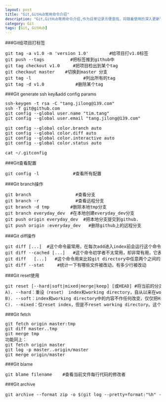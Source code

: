 ```yaml
---
layout: post
title: "Git,GitHub常用命令介绍"
description: "Git,GitHub常用命令介绍,作为日常记录方便查找，将随着使用的深入更新"
category: Git
tags: [Git, GitHub]
---
```


###Git给项目打标签
<pre>
git tag -a v1.0 -m 'version 1.0'        #给项目打v1.0标签
git push --tags          #把标签推到github中
git tag checkout v1.0     #把项目检出到某个tag
git checkout master    #切换到master 分支
git tag -l                    #列出所有的tag
git tag -d v1.0            #删除某个tag
</pre>

###Git generate ssh key&add config params
<pre>
ssh-keygen -t rsa -C "tang.jilong@139.com"
ssh -T git@github.com
git config --global user.name "tim.tang"
git config --global user.email "tang.jilong@139.com"

git config --global color.branch auto
git config --global color.diff auto
git config --global color.interactive auto
git config --global color.status auto

cat ~/.gitconfig
</pre>

###Git查看配置
<pre>
git config -l             #查看所有配置
</pre>

###Git branch操作
<pre>
git branch                 #查看分支
git branch -r              #查看远程分支
git branch -d tmp        #删除本地tmp分支
git branch everyday_dev  #在本地创建everyday_dev分支
git push origin everyday_dev  #把本地分支提交到github.
git push origin :everyday_dev   #删除github上的远程分支
</pre>

###Git diff操作
<pre>
git diff [<path>...]  #这个命令最常用，在每次add进入index前会运行这个命令，查看即将add进入index时所做的内容修改，即working directory和index的差异。
git diff --cached [<path>...]   #这个命令初学者不太常用，却非常有用，它表示查看已经add进入index但是尚未commit的内容同最后一次commit时的内容的差异。即index和git directory的差异。
git diff <commit> <commit> [<path>...]   #这个命令用来比较git directory中任意两个<commit>之间的差别，如果想比较任意一个<commit>和最新版的差别，把其中一个<commit>换成HEAD即可
git diff --stat     #统计一下有哪些文件被改动，有多少行被改动
</pre>

###Git reset使用
<pre>
git reset [--hard|soft|mixed|merge|keep] [<commit>或HEAD] #将当前的分支重设（reset）到指定的<commit>或者HEAD。
A). --hard：重设（reset） index和working directory，自从<commit>以来在working directory中的任何改变都被丢弃，并把HEAD指向<commit>。
B). --soft：index和working directory中的内容不作任何改变，仅仅把HEAD指向<commit>。这个模式的效果是，执行完毕后，自从<commit>以来的所有改变都会显示在git status的"Changes to be committed"中。
C). --mixed：仅reset index，但是不reset working directory。这个模式是默认模式，即当不显示告知git reset模式时，会使用mixed模式。这个模式的效果是，working directory中文件的修改都会被保留，不会丢弃，但是也不会被标记成"Changes to be committed"，但是会打出什么还未被更新的报告。
</pre>

###Git fetch
<pre>
git fetch origin master:tmp
git diff master..tmp
git merge tmp
功能同上：
git fetch origin master
git log -p master..origin/master
git merge origin/master
</pre>

###Git blame
<pre>
git blame filename    #查看当前文件每行代码的修改者
</pre>

###Git archive
<pre>
git archive --format zip -o $(git log --pretty=format:"%h" -1).zip HEAD #打包代码
</pre>
